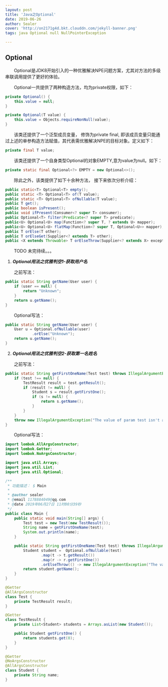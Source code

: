 ```yaml
---
layout: post
title: 'Java之Optional'
date: 2019-06-26
author: Sealer
cover: 'http://on2171g4d.bkt.clouddn.com/jekyll-banner.png'
tags: java Optional null NullPointerException  

---
```


## Optional

  　　Optional是JDK8开始引入的一种优雅解决NPE问题方案，尤其对方法的多级串联调用提供了更好的体验。
  
  　　Optional一共提供了两种构造方法，均为private权限，如下：
  ```java
  private Optional() {
      this.value = null;
  }
  
  private Optional(T value) {
      this.value = Objects.requireNonNull(value);
  }
  ```
  
  　　该类还提供了一个泛型成员变量， 修饰为private final, 即该成员变量只能通过上述的单参构造方法赋值，其代表需优雅解决NPE的目标对象。定义如下：
  ```java
  private final T value;
  ```
  
  　　该类还提供了一个自身类型Optional的对象EMPTY,意为value为null。如下：
  ```java
  private static final Optional<?> EMPTY = new Optional<>();
  ```
  
  　　除此之外，该类提供了如下十余种方法， 接下来依次分析介绍：
  ```java
  public static<T> Optional<T> empty();
  public static <T> Optional<T> of(T value);
  public static <T> Optional<T> ofNullable(T value);
  public T get();
  public boolean isPresent();
  public void ifPresent(Consumer<? super T> consumer);
  public Optional<T> filter(Predicate<? super T> predicate);
  public<U> Optional<U> map(Function<? super T, ? extends U> mapper);
  public<U> Optional<U> flatMap(Function<? super T, Optional<U>> mapper);
  public T orElse(T other);
  public T orElseGet(Supplier<? extends T> other);
  public <X extends Throwable> T orElseThrow(Supplier<? extends X> exceptionSupplier) throws X;
  ```
  
  　　TODO 未完待续。。。
  1. **_Optional用法之优雅判空1-获取用户名_**
  
  　　之前写法：
  
  ```java
  public static String getName(User user) {
      if (user == null) {
          return "Unknown";
      }
      return u.getName();
  }
  ```
  
  　　Optional写法：
  ```java
  public static String getName(User user) {
      User u = Optional.ofNullable(user)
              .orElse("Unknown");
      return u.getName();
  }
  ```
  
  2. **_Optional用法之优雅判空2-获取第一名姓名_**
  
  　　之前写法：
  
  ```java
  public static String getFirstOneName(Test test) throws IllegalArgumentException {
      if (test !== null) {
          TestResult result = test.getResult();
          if (result != null) {
              Student s = result.getFirstOne();
              if (s != null) {
                  return s.getName();
              }
          }
      }
      throw new IllegalArgumentException("The value of param test isn't available.");
  }
  ```
  　　Optional写法：
  ```java
  import lombok.AllArgsConstructor;
  import lombok.Getter;
  import lombok.NoArgsConstructor;
  
  import java.util.Arrays;
  import java.util.List;
  import java.util.Optional;
  
  /**
   * 功能描述： $ Main
   *
   * @author sealer
   * @email 1178884049@qq.com
   * @date 2019年06月27日 11时00分39秒
   */
  public class Main {
      public static void main(String[] args) {
          Test test = new Test(new TestResult());
          String name = getFirstOneName(test);
          System.out.println(name);
      }
  
      public static String getFirstOneName(Test test) throws IllegalArgumentException {
          Student student =  Optional.ofNullable(test)
                  .map(t -> t.getResult())
                  .map(r -> r.getFirstOne())
                  .orElseThrow(() -> new IllegalArgumentException("The value of param test isn't available."));
          return student.getName();
      }
  }
  
  @Getter
  @AllArgsConstructor
  class Test {
      private TestResult result;
  }
  
  @Getter
  class TestResult {
      private List<Student> students = Arrays.asList(new Student());
  
      public Student getFirstOne() {
          return students.get(0);
      }
  }
  
  @Getter
  @NoArgsConstructor
  @AllArgsConstructor
  class Student {
      private String name;
  }

  ```
  

